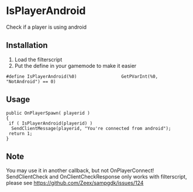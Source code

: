 # IsPlayerAndroid
Check if a player is using android

## Installation
1. Load the filterscript
2. Put the define in your gamemode to make it easier
```pawn
#define IsPlayerAndroid(%0)                 GetPVarInt(%0, "NotAndroid") == 0)
```
 
## Usage 
```pawn
public OnPlayerSpawn( playerid )
{
 if ( IsPlayerAndroid(playerid) )
  SendClientMessage(playerid, "You're connected from android");
 return 1;
}
```

## Note
You may use it in another callback, but not OnPlayerConnect!
SendClientCheck and OnClientCheckResponse only works with filterscript, please see
https://github.com/Zeex/sampgdk/issues/124
